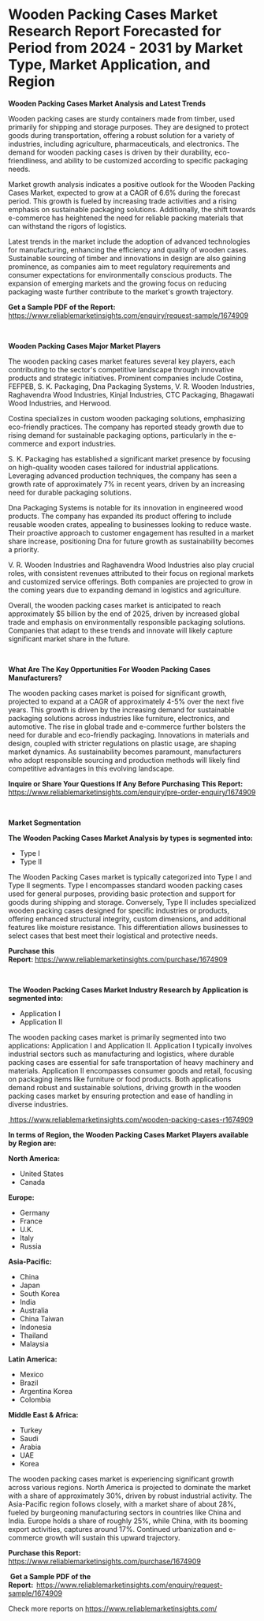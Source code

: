 <p><h1>Wooden Packing Cases Market Research Report Forecasted for Period from 2024 -  2031 by Market Type, Market Application, and Region</h1></p><p><strong>Wooden Packing Cases Market Analysis and Latest Trends</strong></p>
<p><p>Wooden packing cases are sturdy containers made from timber, used primarily for shipping and storage purposes. They are designed to protect goods during transportation, offering a robust solution for a variety of industries, including agriculture, pharmaceuticals, and electronics. The demand for wooden packing cases is driven by their durability, eco-friendliness, and ability to be customized according to specific packaging needs.</p><p>Market growth analysis indicates a positive outlook for the Wooden Packing Cases Market, expected to grow at a CAGR of 6.6% during the forecast period. This growth is fueled by increasing trade activities and a rising emphasis on sustainable packaging solutions. Additionally, the shift towards e-commerce has heightened the need for reliable packing materials that can withstand the rigors of logistics.</p><p>Latest trends in the market include the adoption of advanced technologies for manufacturing, enhancing the efficiency and quality of wooden cases. Sustainable sourcing of timber and innovations in design are also gaining prominence, as companies aim to meet regulatory requirements and consumer expectations for environmentally conscious products. The expansion of emerging markets and the growing focus on reducing packaging waste further contribute to the market's growth trajectory.</p></p>
<p><strong>Get a Sample PDF of the Report:&nbsp;</strong> <a href="https://www.reliablemarketinsights.com/enquiry/request-sample/1674909?utm_campaign=1887&utm_medium=2&utm_source=Github&utm_content=ia&utm_term=28122024&utm_id=wooden-packing-cases">https://www.reliablemarketinsights.com/enquiry/request-sample/1674909</a></p>
<p>&nbsp;</p>
<p><strong>Wooden Packing Cases Major Market Players</strong></p>
<p><p>The wooden packing cases market features several key players, each contributing to the sector's competitive landscape through innovative products and strategic initiatives. Prominent companies include Costina, FEFPEB, S. K. Packaging, Dna Packaging Systems, V. R. Wooden Industries, Raghavendra Wood Industries, Kinjal Industries, CTC Packaging, Bhagawati Wood Industries, and Herwood.</p><p>Costina specializes in custom wooden packaging solutions, emphasizing eco-friendly practices. The company has reported steady growth due to rising demand for sustainable packaging options, particularly in the e-commerce and export industries.</p><p>S. K. Packaging has established a significant market presence by focusing on high-quality wooden cases tailored for industrial applications. Leveraging advanced production techniques, the company has seen a growth rate of approximately 7% in recent years, driven by an increasing need for durable packaging solutions.</p><p>Dna Packaging Systems is notable for its innovation in engineered wood products. The company has expanded its product offering to include reusable wooden crates, appealing to businesses looking to reduce waste. Their proactive approach to customer engagement has resulted in a market share increase, positioning Dna for future growth as sustainability becomes a priority.</p><p>V. R. Wooden Industries and Raghavendra Wood Industries also play crucial roles, with consistent revenues attributed to their focus on regional markets and customized service offerings. Both companies are projected to grow in the coming years due to expanding demand in logistics and agriculture.</p><p>Overall, the wooden packing cases market is anticipated to reach approximately $5 billion by the end of 2025, driven by increased global trade and emphasis on environmentally responsible packaging solutions. Companies that adapt to these trends and innovate will likely capture significant market share in the future.</p></p>
<p>&nbsp;</p>
<p><strong>What Are The Key Opportunities For Wooden Packing Cases Manufacturers?</strong></p>
<p><p>The wooden packing cases market is poised for significant growth, projected to expand at a CAGR of approximately 4-5% over the next five years. This growth is driven by the increasing demand for sustainable packaging solutions across industries like furniture, electronics, and automotive. The rise in global trade and e-commerce further bolsters the need for durable and eco-friendly packaging. Innovations in materials and design, coupled with stricter regulations on plastic usage, are shaping market dynamics. As sustainability becomes paramount, manufacturers who adopt responsible sourcing and production methods will likely find competitive advantages in this evolving landscape.</p></p>
<p><strong>Inquire or Share Your Questions If Any Before Purchasing This Report:</strong> <a href="https://www.reliablemarketinsights.com/enquiry/pre-order-enquiry/1674909?utm_campaign=1887&utm_medium=2&utm_source=Github&utm_content=ia&utm_term=28122024&utm_id=wooden-packing-cases">https://www.reliablemarketinsights.com/enquiry/pre-order-enquiry/1674909</a></p>
<p>&nbsp;</p>
<p><strong>Market Segmentation</strong></p>
<p><strong>The Wooden Packing Cases Market Analysis by types is segmented into:</strong></p>
<p><ul><li>Type I</li><li>Type II</li></ul></p>
<p><p>The Wooden Packing Cases market is typically categorized into Type I and Type II segments. Type I encompasses standard wooden packing cases used for general purposes, providing basic protection and support for goods during shipping and storage. Conversely, Type II includes specialized wooden packing cases designed for specific industries or products, offering enhanced structural integrity, custom dimensions, and additional features like moisture resistance. This differentiation allows businesses to select cases that best meet their logistical and protective needs.</p></p>
<p><strong>Purchase this Report:&nbsp;</strong><a href="https://www.reliablemarketinsights.com/purchase/1674909?utm_campaign=1887&utm_medium=2&utm_source=Github&utm_content=ia&utm_term=28122024&utm_id=wooden-packing-cases">https://www.reliablemarketinsights.com/purchase/1674909</a></p>
<p>&nbsp;</p>
<p><strong>The Wooden Packing Cases Market Industry Research by Application is segmented into:</strong></p>
<p><ul><li>Application I</li><li>Application II</li></ul></p>
<p><p>The wooden packing cases market is primarily segmented into two applications: Application I and Application II. Application I typically involves industrial sectors such as manufacturing and logistics, where durable packing cases are essential for safe transportation of heavy machinery and materials. Application II encompasses consumer goods and retail, focusing on packaging items like furniture or food products. Both applications demand robust and sustainable solutions, driving growth in the wooden packing cases market by ensuring protection and ease of handling in diverse industries.</p></p>
<p><a href="https://www.reliablemarketinsights.com/wooden-packing-cases-r1674909?utm_campaign=1887&utm_medium=2&utm_source=Github&utm_content=ia&utm_term=28122024&utm_id=wooden-packing-cases">&nbsp;https://www.reliablemarketinsights.com/wooden-packing-cases-r1674909</a></p>
<p><strong>In terms of Region, the Wooden Packing Cases Market Players available by Region are:</strong></p>
<p>
    <p> <strong> North America: </strong>
        <ul>
            <li>United States</li>
            <li>Canada</li>
        </ul>
        </p> 
    <p> <strong> Europe: </strong>
        <ul>
            <li>Germany</li>
            <li>France</li>
            <li>U.K.</li>
            <li>Italy</li>
            <li>Russia</li>
        </ul>
        </p> 
    <p> <strong> Asia-Pacific: </strong>
        <ul>
            <li>China</li>
            <li>Japan</li>
            <li>South Korea</li>
            <li>India</li>
            <li>Australia</li>
            <li>China Taiwan</li>
            <li>Indonesia</li>
            <li>Thailand</li>
            <li>Malaysia</li>
        </ul>
        </p> 
    <p> <strong> Latin America: </strong>
        <ul>
            <li>Mexico</li>
            <li>Brazil</li>
            <li>Argentina Korea</li>
            <li>Colombia</li>
        </ul>
        </p> 
    <p> <strong> Middle East & Africa: </strong>
        <ul>
            <li>Turkey</li>
            <li>Saudi</li>
            <li>Arabia</li>
            <li>UAE</li>
            <li>Korea</li>
        </ul>
    </p>
    </p>
<p><p>The wooden packing cases market is experiencing significant growth across various regions. North America is projected to dominate the market with a share of approximately 30%, driven by robust industrial activity. The Asia-Pacific region follows closely, with a market share of about 28%, fueled by burgeoning manufacturing sectors in countries like China and India. Europe holds a share of roughly 25%, while China, with its booming export activities, captures around 17%. Continued urbanization and e-commerce growth will sustain this upward trajectory.</p></p>
<p><strong>Purchase this Report: </strong><a href="https://www.reliablemarketinsights.com/purchase/1674909?utm_campaign=1887&utm_medium=2&utm_source=Github&utm_content=ia&utm_term=28122024&utm_id=wooden-packing-cases">https://www.reliablemarketinsights.com/purchase/1674909</a></p>
<p>&nbsp;<strong>Get a Sample PDF of the Report:&nbsp;&nbsp;</strong><a href="https://www.reliablemarketinsights.com/enquiry/request-sample/1674909?utm_campaign=1887&utm_medium=2&utm_source=Github&utm_content=ia&utm_term=28122024&utm_id=wooden-packing-cases">https://www.reliablemarketinsights.com/enquiry/request-sample/1674909</a></p>
<p><strong></strong></p>
<p>Check more reports on <a href="https://www.reliablemarketinsights.com/?utm_campaign=1887&utm_medium=2&utm_source=Github&utm_content=ia&utm_term=28122024&utm_id=wooden-packing-cases">https://www.reliablemarketinsights.com/</a></p>